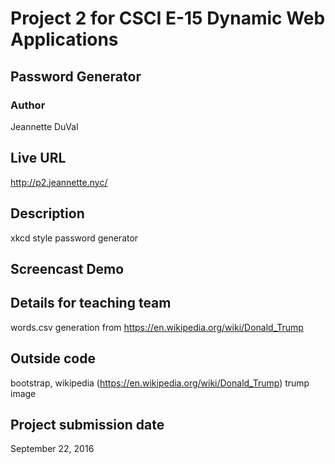 # Project 2 for CSCI E-15 Dynamic Web Applications
## Password Generator

### Author
Jeannette DuVal

## Live URL
<http://p2.jeannette.nyc/>

## Description
xkcd style password generator

## Screencast Demo
<link to be here>

## Details for teaching team
words.csv generation from https://en.wikipedia.org/wiki/Donald_Trump

## Outside code
bootstrap, wikipedia (https://en.wikipedia.org/wiki/Donald_Trump)
trump image

## Project submission date
September 22, 2016


